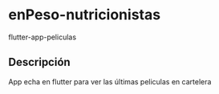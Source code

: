 # enPeso-nutricionistas

flutter-app-peliculas

## Descripción

App echa en flutter para ver las últimas peliculas en cartelera

